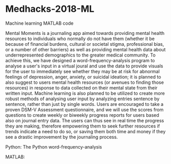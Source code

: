 # Medhacks-2018-ML
Machine learning MATLAB code

Mental Moments is a journaling app aimed towards providing mental health resources to individuals who normally do not have them (whether it be because of financial burdens, cultural or societal stigma, professional bias, or a number of other barriers) as well as providing mental health data about underrepresented demographics to the greater medical community. To achieve this, we have designed a word-frequency-analysis program to analyse a user's input in a virtual joural and use the data to provide visuals for the user to immediately see whether they may be at risk for abnormal feelings of depression, anger, anxiety, or suicidal ideation; it is planned to also suggest to users mental health resources (or avenues to finding those resources) in response to data collected on their mental state from their written input. Machine learning is also planned to be utilized to create more robust methods of analysing user input by analyzing entries sentence by sentence, rather than just by single words. Users are encouraged to take a proven DSM-V Assessment questionnaire, and we will use the scores from questions to create weekly or biweekly progress reports for users based also on journal entry data. The users can thus see in real time the progress they are making, therefore empowering them to seek further resources if trends indicate a need to do so, or saving them both time and money if they see a drastic improvement by the journaling process. 

Python:
The Python word-frequency-analysis 


MATLAB:
